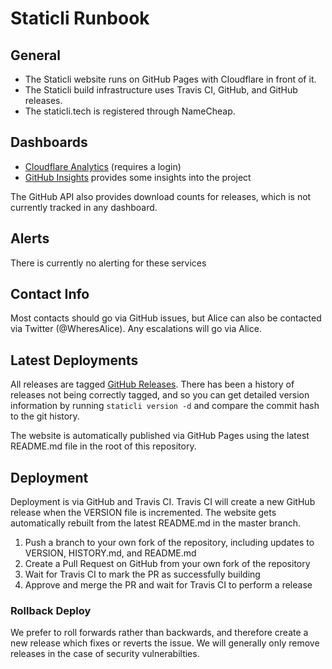 # Staticli Runbook

## General
* The Staticli website runs on GitHub Pages with Cloudflare in front of it.
* The Staticli build infrastructure uses Travis CI, GitHub, and GitHub releases.
* The staticli.tech is registered through NameCheap.

## Dashboards
* [Cloudflare Analytics](https://www.cloudflare.com/a/analytics/staticli.tech) (requires a login)
* [GitHub Insights](https://github.com/staticli/staticli/pulse) provides some insights into the project

The GitHub API also provides download counts for releases, which is not currently tracked in any dashboard.

## Alerts
There is currently no alerting for these services
 
## Contact Info
Most contacts should go via GitHub issues, but Alice can also be contacted via Twitter (@WheresAlice).  Any escalations will go via Alice.

## Latest Deployments
All releases are tagged [GitHub Releases](https://github.com/staticli/staticli/releases).  There has been a history of releases not being correctly tagged, and so you can get detailed version information by running `staticli version -d` and compare the commit hash to the git history.

The website is automatically published via GitHub Pages using the latest README.md file in the root of this repository.

## Deployment
Deployment is via GitHub and Travis CI.  Travis CI will create a new GitHub release when the VERSION file is incremented.  The website gets automatically rebuilt from the latest README.md in the master branch.

 1. Push a branch to your own fork of the repository, including updates to VERSION, HISTORY.md, and README.md
 2. Create a Pull Request on GitHub from your own fork of the repository
 3. Wait for Travis CI to mark the PR as successfully building
 4. Approve and merge the PR and wait for Travis CI to perform a release
  
### Rollback Deploy
We prefer to roll forwards rather than backwards, and therefore create a new release which fixes or reverts the issue.  We will generally only remove releases in the case of security vulnerabilties.